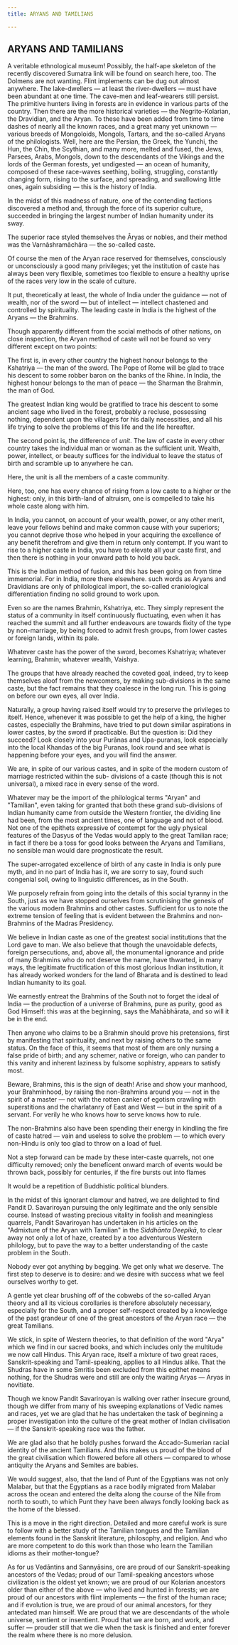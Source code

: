 ```yaml
---
title: ARYANS AND TAMILIANS

---
```





  

## ARYANS AND TAMILIANS

A veritable ethnological museum! Possibly, the half-ape skeleton of the
recently discovered Sumatra link will be found on search here, too. The
Dolmens are not wanting. Flint implements can be dug out almost
anywhere. The lake-dwellers — at least the river-dwellers — must have
been abundant at one time. The cave-men and leaf-wearers still persist.
The primitive hunters living in forests are in evidence in various parts
of the country. Then there are the more historical varieties — the
Negrito-Kolarian, the Dravidian, and the Aryan. To these have been added
from time to time dashes of nearly all the known races, and a great many
yet unknown — various breeds of Mongoloids, Mongols, Tartars, and the
so-called Aryans of the philologists. Well, here are the Persian, the
Greek, the Yunchi, the Hun, the Chin, the Scythian, and many more,
melted and fused, the Jews, Parsees, Arabs, Mongols, down to the
descendants of the Vikings and the lords of the German forests, yet
undigested — an ocean of humanity, composed of these race-waves
seething, boiling, struggling, constantly changing form, rising to the
surface, and spreading, and swallowing little ones, again subsiding —
this is the history of India.

In the midst of this madness of nature, one of the contending factions
discovered a method and, through the force of its superior culture,
succeeded in bringing the largest number of Indian humanity under its
sway.

The superior race styled themselves the Âryas or nobles, and their
method was the Varnāshramāchāra — the so-called caste.

Of course the men of the Aryan race reserved for themselves, consciously
or unconsciously a good many privileges; yet the institution of caste
has always been very flexible, sometimes too flexible to ensure a
healthy uprise of the races very low in the scale of culture.

It put, theoretically at least, the whole of India under the guidance —
not of wealth, nor of the sword — but of intellect — intellect chastened
and controlled by spirituality. The leading caste in India is the
highest of the Aryans — the Brahmins.

Though apparently different from the social methods of other nations, on
close inspection, the Aryan method of caste will not be found so very
different except on two points:

The first is, in every other country the highest honour belongs to the
Kshatriya — the man of the sword. The Pope of Rome will be glad to trace
his descent to some robber baron on the banks of the Rhine. In India,
the highest honour belongs to the man of peace — the Sharman the
Brahmin, the man of God.

The greatest Indian king would be gratified to trace his descent to some
ancient sage who lived in the forest, probably a recluse, possessing
nothing, dependent upon the villagers for his daily necessities, and all
his life trying to solve the problems of this life and the life
hereafter.

The second point is, the difference of *unit*. The law of caste in every
other country takes the individual man or woman as the sufficient unit.
Wealth, power, intellect, or beauty suffices for the individual to leave
the status of birth and scramble up to anywhere he can.

Here, the unit is all the members of a caste community.

Here, too, one has every chance of rising from a low caste to a higher
or the highest: only, in this birth-land of altruism, one is compelled
to take his whole caste along with him.

In India, you cannot, on account of your wealth, power, or any other
merit, leave your fellows behind and make common cause with your
superiors; you cannot deprive those who helped in your acquiring the
excellence of any benefit therefrom and give them in return only
contempt. If you want to rise to a higher caste in India, you have to
elevate all your caste first, and then there is nothing in your onward
path to hold you back.

This is the Indian method of fusion, and this has been going on from
time immemorial. For in India, more there elsewhere. such words as
Aryans and Dravidians are only of philological import, the so-called
craniological differentiation finding no solid ground to work upon.

Even so are the names Brahmin, Kshatriya, etc. They simply represent the
status of a community in itself continuously fluctuating, even when it
has reached the summit and all further endeavours are towards fixity of
the type by non-marriage, by being forced to admit fresh groups, from
lower castes or foreign lands, within its pale.

Whatever caste has the power of the sword, becomes Kshatriya; whatever
learning, Brahmin; whatever wealth, Vaishya.

The groups that have already reached the coveted goal, indeed, try to
keep themselves aloof from the newcomers, by making sub-divisions in the
same caste, but the fact remains that they coalesce in the long run.
This is going on before our own eyes, all over India.

Naturally, a group having raised itself would try to preserve the
privileges to itself. Hence, whenever it was possible to get the help of
a king, the higher castes, especially the Brahmins, have tried to put
down similar aspirations in lower castes, by the sword if practicable.
But the question is: Did they succeed? Look closely into your Purānas
and Upa-puranas, look especially into the local Khandas of the big
Puranas, look round and see what is happening before your eyes, and you
will find the answer.

We are, in spite of our various castes, and in spite of the modern
custom of marriage restricted within the sub- divisions of a caste
(though this is not universal), a mixed race in every sense of the word.

Whatever may be the import of the philological terms "Aryan" and
"Tamilian", even taking for granted that both these grand sub-divisions
of Indian humanity came from outside the Western frontier, the dividing
line had been, from the most ancient times, one of language and not of
blood. Not one of the epithets expressive of contempt for the ugly
physical features of the Dasyus of the Vedas would apply to the great
Tamilian race; in fact if there be a toss for good looks between the
Aryans and Tamilians, no sensible man would dare prognosticate the
result.

The super-arrogated excellence of birth of any caste in India is only
pure myth, and in no part of India has it, we are sorry to say, found
such congenial soil, owing to linguistic differences, as in the South.

We purposely refrain from going into the details of this social tyranny
in the South, just as we have stopped ourselves from scrutinising the
genesis of the various modern Brahmins and other castes. Sufficient for
us to note the extreme tension of feeling that is evident between the
Brahmins and non-Brahmins of the Madras Presidency.

We believe in Indian caste as one of the greatest social institutions
that the Lord gave to man. We also believe that though the unavoidable
defects, foreign persecutions, and, above all, the monumental ignorance
and pride of many Brahmins who do not deserve the name, have thwarted,
in many ways, the legitimate fructification of this most glorious Indian
institution, it has already worked wonders for the land of Bharata and
is destined to lead Indian humanity to its goal.

We earnestly entreat the Brahmins of the South not to forget the ideal
of India — the production of a universe of Brahmins, pure as purity,
good as God Himself: this was at the beginning, says the Mahābhārata,
and so will it be in the end.

Then anyone who claims to be a Brahmin should prove his pretensions,
first by manifesting that spirituality, and next by raising others to
the same status. On the face of this, it seems that most of them are
only nursing a false pride of birth; and any schemer, native or foreign,
who can pander to this vanity and inherent laziness by fulsome
sophistry, appears to satisfy most.

Beware, Brahmins, this is the sign of death! Arise and show your
manhood, your Brahminhood, by raising the non-Brahmins around you — not
in the spirit of a master — not with the rotten canker of egotism
crawling with superstitions and the charlatanry of East and West — but
in the spirit of a servant. For verily he who knows how to serve knows
how to rule.

The non-Brahmins also have been spending their energy in kindling the
fire of caste hatred — vain and useless to solve the problem — to which
every non-Hindu is only too glad to throw on a load of fuel.

Not a step forward can be made by these inter-caste quarrels, not one
difficulty removed; only the beneficent onward march of events would be
thrown back, possibly for centuries, if the fire bursts out into flames

It would be a repetition of Buddhistic political blunders.

In the midst of this ignorant clamour and hatred, we are delighted to
find Pandit D. Savariroyan pursuing the only legitimate and the only
sensible course. Instead of wasting precious vitality in foolish and
meaningless quarrels, Pandit Savariroyan has undertaken in his articles
on the "Admixture of the Aryan with Tamilian" in the *Siddhānta
Deepikā*, to clear away not only a lot of haze, created by a too
adventurous Western philology, but to pave the way to a better
understanding of the caste problem in the South.

Nobody ever got anything by begging. We get only what we deserve. The
first step to deserve is to desire: and we desire with success what we
feel ourselves worthy to get.

A gentle yet clear brushing off of the cobwebs of the so-called Aryan
theory and all its vicious corollaries is therefore absolutely
necessary, especially for the South, and a proper self-respect created
by a knowledge of the past grandeur of one of the great ancestors of the
Aryan race — the great Tamilians.

We stick, in spite of Western theories, to that definition of the word
"Arya" which we find in our sacred books, and which includes only the
multitude we now call Hindus. This Aryan race, itself a mixture of two
great races, Sanskrit-speaking and Tamil-speaking, applies to all Hindus
alike. That the Shudras have in some Smritis been excluded from this
epithet means nothing, for the Shudras were and still are only the
waiting Aryas — Aryas in novitiate.

Though we know Pandit Savariroyan is walking over rather insecure
ground, though we differ from many of his sweeping explanations of Vedic
names and races, yet we are glad that he has undertaken the task of
beginning a proper investigation into the culture of the great mother of
Indian civilisation — if the Sanskrit-speaking race was the father.

We are glad also that he boldly pushes forward the Accado-Sumerian
racial identity of the ancient Tamilians. And this makes us proud of the
blood of the great civilisation which flowered before all others —
compared to whose antiquity the Aryans and Semites are babies.

We would suggest, also, that the land of Punt of the Egyptians was not
only Malabar, but that the Egyptians as a race bodily migrated from
Malabar across the ocean and entered the delta along the course of the
Nile from north to south, to which Punt they have been always fondly
looking back as the home of the blessed.

This is a move in the right direction. Detailed and more careful work is
sure to follow with a better study of the Tamilian tongues and the
Tamilian elements found in the Sanskrit literature, philosophy, and
religion. And who are more competent to do this work than those who
learn the Tamilian idioms as their mother-tongue?

As for us Vedāntins and Sannyāsins, ore are proud of our
Sanskrit-speaking ancestors of the Vedas; proud of our Tamil-speaking
ancestors whose civilization is the oldest yet known; we are proud of
our Kolarian ancestors older than either of the above — who lived and
hunted in forests; we are proud of our ancestors with flint implements —
the first of the human race; and if evolution is true, we are proud of
our animal ancestors, for they antedated man himself. We are proud that
we are descendants of the whole universe, sentient or insentient. Proud
that we are born, and work, and suffer — prouder still that we die when
the task is finished and enter forever the realm where there is no more
delusion.


